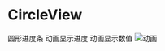 # CircleView
圆形进度条                                                                                                                动画显示进度                                                                                                                   动画显示数值
![动画](http://i.niupic.com/images/2015/07/13/55a382da66ea6.gif)

